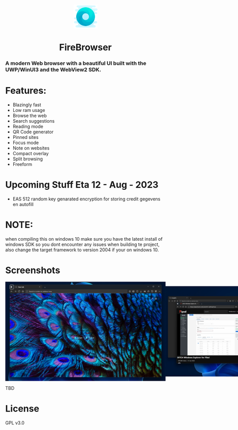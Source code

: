 <div align="center">
  <img src="src/FireBrowser/Assets/logo.png" height="75" width="75" />
  <h1>FireBrowser</h1>
</div>

### A modern Web browser with a beautiful UI built with the UWP/WinUI3 and the WebView2 SDK.

# Features:
- Blazingly fast
- Low ram usage
- Browse the web
- Search suggestions
- Reading mode
- QR Code generator
- Pinned sites
- Focus mode
- Note on websites
- Compact overlay
- Split browsing
- Freeform

# Upcoming Stuff Eta 12 - Aug - 2023
- EAS 512 random key genarated encryption for storing credit gegevens en autofill

# NOTE:
when compiling this on windows 10 make sure you have the latest install of windows SDK so you dont encounter any issues when building te project, also change the target framework to version 2004 if your on windows 10.

# Screenshots

<div style="display: flex; align-items: center;">
   <img src="src/FireBrowser/Assets/HomePage.png" />
   <img src="src/FireBrowser/Assets/Webpage.png" />
   <img src="src/FireBrowser/Assets/settings.png" />
</div>

TBD

# License
GPL v3.0
